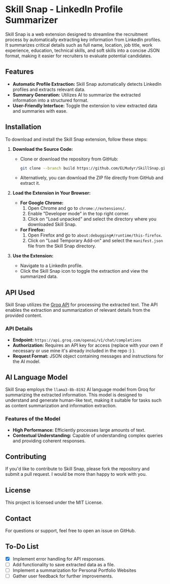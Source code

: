
# Skill Snap - LinkedIn Profile Summarizer

Skill Snap is a web extension designed to streamline the recruitment process by automatically extracting key information from LinkedIn profiles. It summarizes critical details such as full name, location, job title, work experience, education, technical skills, and soft skills into a concise JSON format, making it easier for recruiters to evaluate potential candidates.

## Features

- **Automatic Profile Extraction:** Skill Snap automatically detects LinkedIn profiles and extracts relevant data.
- **Summary Generation:** Utilizes AI to summarize the extracted information into a structured format.
- **User-Friendly Interface:** Toggle the extension to view extracted data and summaries with ease.

## Installation

To download and install the Skill Snap extension, follow these steps:

1. **Download the Source Code:**
   - Clone or download the repository from GitHub:
     ```bash
     git clone --branch build https://github.com/ELMudyr/SkillSnap.git
     ```
   - Alternatively, you can download the ZIP file directly from GitHub and extract it.

2. **Load the Extension in Your Browser:**
   - **For Google Chrome:**
     1. Open Chrome and go to `chrome://extensions/`.
     2. Enable "Developer mode" in the top right corner.
     3. Click on "Load unpacked" and select the directory where you downloaded Skill Snap.
   - **For Firefox:**
     1. Open Firefox and go to `about:debugging#/runtime/this-firefox`.
     2. Click on "Load Temporary Add-on" and select the `manifest.json` file from the Skill Snap directory.

3. **Use the Extension:**
   - Navigate to a LinkedIn profile.
   - Click the Skill Snap icon to toggle the extraction and view the summarized data.

## API Used

Skill Snap utilizes the [Groq API](https://api.groq.com) for processing the extracted text. The API enables the extraction and summarization of relevant details from the provided content.

### API Details

- **Endpoint:** `https://api.groq.com/openai/v1/chat/completions`
- **Authorization:** Requires an API key for access (replace with your own if necessary or use mine it's already included in the repo :) ).
- **Request Format:** JSON object containing messages and instructions for the AI model.

## AI Language Model

Skill Snap employs the `llama3-8b-8192` AI language model from Groq for summarizing the extracted information. This model is designed to understand and generate human-like text, making it suitable for tasks such as content summarization and information extraction.

### Features of the Model

- **High Performance:** Efficiently processes large amounts of text.
- **Contextual Understanding:** Capable of understanding complex queries and providing coherent responses.

## Contributing

If you'd like to contribute to Skill Snap, please fork the repository and submit a pull request.
I would be more than happy to work with you.

## License

This project is licensed under the MIT License.

## Contact

For questions or support, feel free to open an issue on GitHub.

## To-Do List

- [x] Implement error handling for API responses.
- [ ] Add functionality to save extracted data as a file.
- [ ] Implement a summarization for Personal Portfolio Websites
- [ ] Gather user feedback for further improvements.
